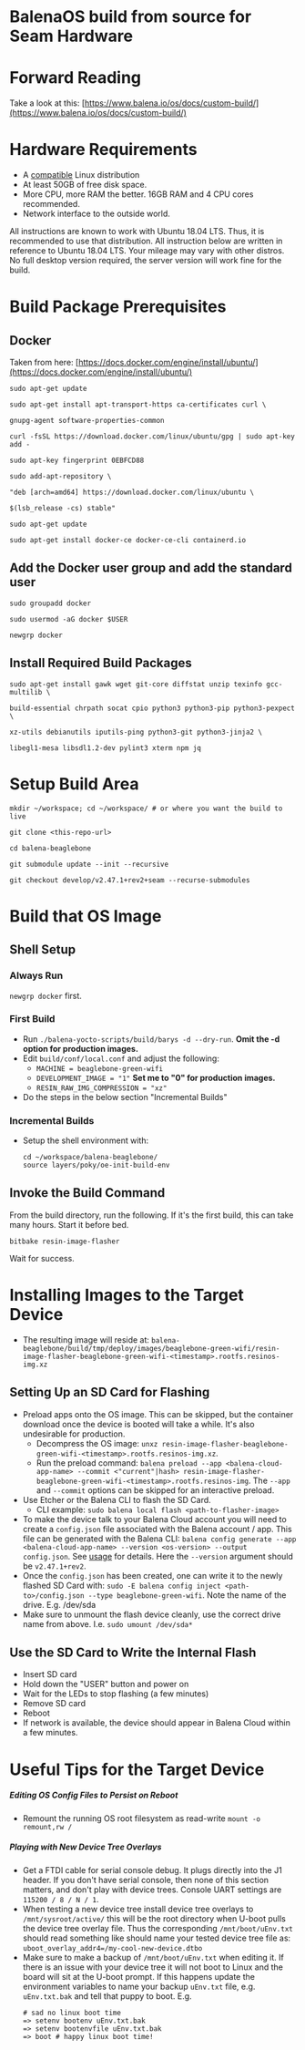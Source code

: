 # BalenaOS build from source for Seam Hardware

# Forward Reading
Take a look at this: [https://www.balena.io/os/docs/custom-build/](https://www.balena.io/os/docs/custom-build/)

  
# Hardware Requirements  
- A [compatible](http://www.yoctoproject.org/docs/3.1/ref-manual/ref-manual.html#hardware-build-system-term) Linux distribution
- At least 50GB of free disk space.
- More CPU, more RAM the better. 16GB RAM and 4 CPU cores recommended.
- Network interface to the outside world.

All instructions are known to work with Ubuntu 18.04 LTS. Thus, it is recommended to use that distribution. All instruction below are written in reference to Ubuntu 18.04 LTS. Your mileage may vary with other distros. No full desktop version required, the server version will work fine for the build.

# Build Package Prerequisites
## Docker
Taken from here:
[https://docs.docker.com/engine/install/ubuntu/](https://docs.docker.com/engine/install/ubuntu/)

```
sudo apt-get update

sudo apt-get install apt-transport-https ca-certificates curl \

gnupg-agent software-properties-common

curl -fsSL https://download.docker.com/linux/ubuntu/gpg | sudo apt-key add -

sudo apt-key fingerprint 0EBFCD88

sudo add-apt-repository \

"deb [arch=amd64] https://download.docker.com/linux/ubuntu \

$(lsb_release -cs) stable"

sudo apt-get update

sudo apt-get install docker-ce docker-ce-cli containerd.io
```
  

## Add the Docker user group and add the standard user

```
sudo groupadd docker

sudo usermod -aG docker $USER

newgrp docker
```
  
  
## Install Required Build Packages
```
sudo apt-get install gawk wget git-core diffstat unzip texinfo gcc-multilib \

build-essential chrpath socat cpio python3 python3-pip python3-pexpect \

xz-utils debianutils iputils-ping python3-git python3-jinja2 \

libegl1-mesa libsdl1.2-dev pylint3 xterm npm jq
```

# Setup Build Area
```
mkdir ~/workspace; cd ~/workspace/ # or where you want the build to live

git clone <this-repo-url>

cd balena-beaglebone

git submodule update --init --recursive

git checkout develop/v2.47.1+rev2+seam --recurse-submodules
```

# Build that OS Image
## Shell Setup
### Always Run
`newgrp docker` first.

### First Build
- Run `./balena-yocto-scripts/build/barys -d --dry-run`. **Omit the -d option for production images.**
- Edit `build/conf/local.conf` and adjust the following:
	- `MACHINE = beaglebone-green-wifi`
	- `DEVELOPMENT_IMAGE = "1"` **Set me to "0" for production images.**
	- `RESIN_RAW_IMG_COMPRESSION = "xz"`
- Do the steps in the below section "Incremental Builds"
    
### Incremental Builds
- Setup the shell environment with:
	```
	cd ~/workspace/balena-beaglebone/
	source layers/poky/oe-init-build-env
	```
## Invoke the Build Command
From the build directory, run the following. If it's the first build, this can take many hours. Start it before bed.
```
bitbake resin-image-flasher
```
Wait for success.

  
# Installing Images to the Target Device
- The resulting image will reside at: `balena-beaglebone/build/tmp/deploy/images/beaglebone-green-wifi/resin-image-flasher-beaglebone-green-wifi-<timestamp>.rootfs.resinos-img.xz`
## Setting Up an SD Card for Flashing
- Preload apps onto the OS image. This can be skipped, but the container download once the device is booted will take a while. It's also undesirable for production.
	- Decompress the OS image: `unxz resin-image-flasher-beaglebone-green-wifi-<timestamp>.rootfs.resinos-img.xz`.
	- Run the preload command: `balena preload --app <balena-cloud-app-name> --commit <"current"|hash> resin-image-flasher-beaglebone-green-wifi-<timestamp>.rootfs.resinos-img`. The `--app` and `--commit` options can be skipped for an interactive preload.
- Use Etcher or the Balena CLI to flash the SD Card.
	- CLI example: `sudo balena local flash <path-to-flasher-image>`
- To make the device talk to your Balena Cloud account you will need to create a `config.json` file associated with the Balena account / app. This file can be generated with the Balena CLI: `balena config generate --app <balena-cloud-app-name> --version <os-version> --output config.json`. See [usage]([https://www.balena.io/docs/reference/balena-cli/#config-generate](https://www.balena.io/docs/reference/balena-cli/#config-generate)) for details. Here the `--version` argument should be `v2.47.1+rev2`.
- Once the `config.json` has been created, one can write it to the newly flashed SD Card with: `sudo -E balena config inject <path-to>/config.json --type beaglebone-green-wifi`. Note the name of the drive. E.g. /dev/sda
- Make sure to unmount the flash device cleanly, use the correct drive name from above. I.e. `sudo umount /dev/sda*`
## Use the SD Card to Write the Internal Flash
- Insert SD card
- Hold down the "USER" button and power on
- Wait for the LEDs to stop flashing (a few minutes)
- Remove SD card
- Reboot
- If network is available, the device should appear in Balena Cloud within a few minutes.

# Useful Tips for the Target Device
##### Editing OS Config Files to Persist on Reboot
-  Remount the running OS root filesystem as read-write `mount -o remount,rw /`
##### Playing with New Device Tree Overlays
- Get a FTDI cable for serial console debug. It plugs directly into the J1 header. If you don't have serial console, then none of this section matters, and don't play with device trees. Console UART settings are `115200 / 8 / N / 1`.
- When testing a new device tree install device tree overlays to `/mnt/sysroot/active/` this will be the root directory when U-boot pulls the device tree overlay file. Thus the corresponding `/mnt/boot/uEnv.txt` should read something like should name your tested device tree file as: `uboot_overlay_addr4=/my-cool-new-device.dtbo`
- Make sure to make a backup of `/mnt/boot/uEnv.txt` when editing it. If there is an issue with your device tree it will not boot to Linux and the board will sit at the U-boot prompt. If this happens update the environment variables to name your backup `uEnv.txt` file, e.g. `uEnv.txt.bak` and tell that puppy to boot. E.g. 
	```
	# sad no linux boot time
	=> setenv bootenv uEnv.txt.bak
	=> setenv bootenvfile uEnv.txt.bak
	=> boot # happy linux boot time!
	```
